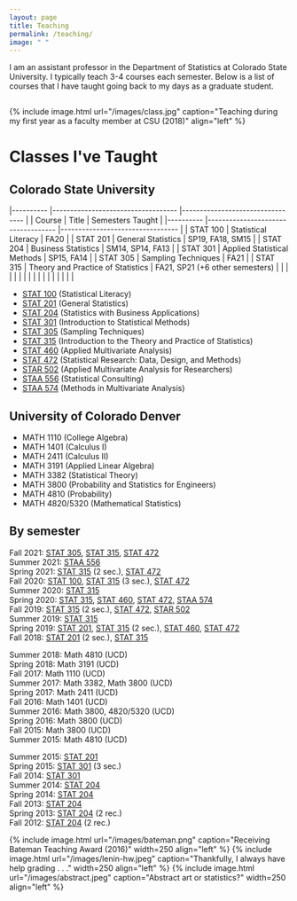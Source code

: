 ```yaml
---
layout: page
title: Teaching
permalink: /teaching/
image: " "
---
```


I am an assistant professor in the Department of Statistics at Colorado State University. I typically teach 3-4 courses each semester. Below is a list of courses that I have taught going back to my days as a graduate student.

<hr style="clear:both;visibility: hidden;" />  


{% include image.html url="/images/class.jpg" caption="Teaching during my first year as a faculty member at CSU (2018)" align="left" %}
 


# Classes I've Taught

## Colorado State University


|----------	|-----------------------------------	|---------------------------------	|
| Course   	| Title                             	| Semesters Taught                	|
|----------	|-----------------------------------	|---------------------------------	|
| STAT 100 	| Statistical Literacy              	| FA20                            	|
| STAT 201 	| General Statistics                	| SP19, FA18, SM15                	|
| STAT 204 	| Business Statistics               	| SM14, SP14, FA13                	|
| STAT 301 	| Applied Statistical Methods       	| SP15, FA14                      	|
| STAT 305 	| Sampling Techniques               	| FA21                            	|
| STAT 315 	| Theory and Practice of Statistics 	| FA21, SP21 (+6 other semesters) 	|
|          	|                                   	|                                 	|
|          	|                                   	|                                 	|
|          	|                                   	|                                 	|
|          	|                                   	|                                 	|

- [STAT 100](/teaching/stat100) (Statistical Literacy)
- [STAT 201](/teaching/stat201) (General Statistics)
- [STAT 204](/teaching/stat204) (Statistics with Business Applications)
- [STAT 301](/teaching/stat301) (Introduction to Statistical Methods)
- [STAT 305](/teaching/stat305) (Sampling Techniques)
- [STAT 315](/teaching/stat315) (Introduction to the Theory and Practice of Statistics) 
- [STAT 460](/teaching/stat460) (Applied Multivariate Analysis) 
- [STAT 472](/teaching/stat472) (Statistical Research: Data, Design, and Methods) 
- [STAR 502](/teaching/star502) (Applied Multivariate Analysis for Researchers)
- [STAA 556](/teaching/staa556) (Statistical Consulting)
- [STAA 574](/teaching/staa574) (Methods in Multivariate Analysis)

## University of Colorado Denver
- MATH 1110 (College Algebra)
- MATH 1401 (Calculus I)
- MATH 2411 (Calculus II)
- MATH 3191 (Applied Linear Algebra)
- MATH 3382 (Statistical Theory)
- MATH 3800 (Probability and Statistics for Engineers)
- MATH 4810 (Probability)
- MATH 4820/5320 (Mathematical Statistics)

## By semester

Fall 2021: [STAT 305](/teaching/stat305), [STAT 315](/teaching/stat315), [STAT 472](/teaching/stat472)<br>
Summer 2021: [STAA 556](/teaching/staa556)<br>
Spring 2021: [STAT 315](/teaching/stat315) (2 sec.), [STAT 472](/teaching/stat472)<br>
Fall 2020: [STAT 100](/teaching/stat100), [STAT 315](/teaching/stat315) (3 sec.), [STAT 472](/teaching/stat472)<br>
Summer 2020: [STAT 315](/teaching/stat315) <br>
Spring 2020: [STAT 315](/teaching/stat315), [STAT 460](/teaching/stat460), [STAT 472](/teaching/stat472), [STAA 574](/teaching/staa574)<br> 
Fall 2019: [STAT 315](/teaching/stat315) (2 sec.), [STAT 472](/teaching/stat472), [STAR 502](/teaching/stat581a4) <br>
Summer 2019: [STAT 315](/teaching/stat315)<br>
Spring 2019: [STAT 201](/teaching/stat201), [STAT 315](/teaching/stat315) (2 sec.), [STAT 460](/teaching/stat460), [STAT 472](/teaching/stat472)<br>
Fall 2018: [STAT 201](/teaching/stat201) (2 sec.), [STAT 315](/teaching/stat315)<br>

Summer 2018: Math 4810 (UCD)<br> 
Spring 2018: Math 3191 (UCD)<br>
Fall 2017: Math 1110 (UCD)<br> 
Summer 2017: Math 3382, Math 3800 (UCD)<br> 
Spring 2017: Math 2411 (UCD)<br> 
Fall 2016: Math 1401 (UCD)<br> 
Summer 2016: Math 3800, 4820/5320 (UCD)<br> 
Spring 2016: Math 3800 (UCD)<br> 
Fall 2015: Math 3800 (UCD)<br> 
Summer 2015: Math 4810 (UCD)<br> 

Summer 2015: [STAT 201](/teaching/stat201)<br>
Spring 2015: [STAT 301](/teaching/stat301) (3 sec.)<br> 
Fall 2014: [STAT 301](/teaching/stat301)<br> 
Summer 2014: [STAT 204](/teaching/stat204)<br> 
Spring 2014: [STAT 204](/teaching/stat204)<br> 
Fall 2013: [STAT 204](/teaching/stat204)<br> 
Spring 2013: [STAT 204](/teaching/stat204) (2 rec.)<br> 
Fall 2012: [STAT 204](/teaching/stat204) (2 rec.)<br> 

{% include image.html url="/images/bateman.png" caption="Receiving Bateman Teaching Award (2016)" width=250 align="left" %}
{% include image.html url="/images/lenin-hw.jpeg" caption="Thankfully, I always have help grading . . ." width=250 align="left" %}
{% include image.html url="/images/abstract.jpeg" caption="Abstract art or statistics?" width=250 align="left" %}


